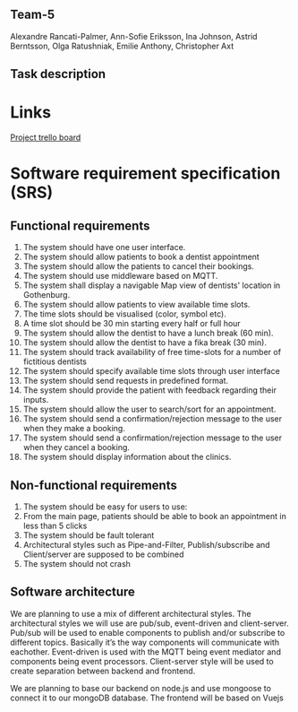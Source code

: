 ## Team-5 
Alexandre Rancati-Palmer, Ann-Sofie Eriksson, Ina Johnson, Astrid Berntsson, Olga Ratushniak, Emilie Anthony, Christopher Axt

## Task description

# Links
 [Project trello board](https://trello.com/invite/b/jtnMl95E/05f9da2a77845b0d3ce68a2759902cff/dit355-team-5)

# Software requirement specification (SRS)

  ## Functional requirements
   
  1. The system should have one user interface.
  2. The system should allow patients to book a dentist appointment
  3. The system should allow the patients to cancel their bookings.
  4. The system should use middleware based on MQTT.
  5. The system shall display a navigable Map view of dentists' location in Gothenburg.
  6. The system should allow patients to view available time slots.
  7. The time slots should be visualised (color, symbol etc).
  8. A time slot should be 30 min starting every half or full hour
  9. The system should allow the dentist to have a lunch break (60 min).
  10. The system should allow the dentist to have a fika break (30 min).
  11. The system should track availability of free time-slots for a number of fictitious dentists
  12. The system should specify available time slots through user interface
  13. The system should send requests in predefined format.
  14. The system should provide the patient with feedback regarding their inputs.
  15. The system should allow the user to search/sort for an appointment. 
  16. The system should send a confirmation/rejection message to the user when they make a booking. 
  17. The system should send a confirmation/rejection message to the user when they cancel a booking.
  18. The system should display information about the clinics. 

  ## Non-functional requirements

   1. The system should be easy for users to use:
   2. From the main page, patients should be able to book an appointment in less than 5 clicks 
   3. The system should be fault tolerant 
   4. Architectural styles such as Pipe-and-Filter, Publish/subscribe and Client/server are supposed to be combined
   5. The system should not crash

  ## Software architecture
We are planning to use a mix of different architectural styles. The architectural styles we will use are pub/sub, event-driven and client-server. Pub/sub will be used to enable components to publish and/or subscribe to different topics. Basically it’s the way components will communicate with eachother. Event-driven is used with the MQTT being event mediator and components being event processors. Client-server style will be used to create separation between backend and frontend. 

We are planning to base our backend on node.js and use mongoose to connect it to our mongoDB database. The frontend will be based on Vuejs
     
    

